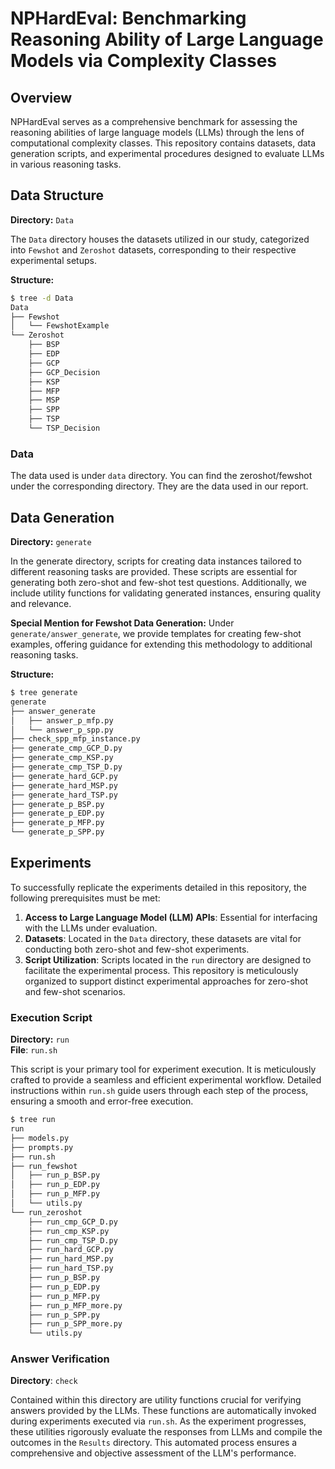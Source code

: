 # NPHardEval: Benchmarking Reasoning Ability of Large Language Models via Complexity Classes

## Overview
NPHardEval serves as a comprehensive benchmark for assessing the reasoning abilities of large language models (LLMs) through the lens of computational complexity classes. This repository contains datasets, data generation scripts, and experimental procedures designed to evaluate LLMs in various reasoning tasks.


## Data Structure
**Directory:** `Data`

The `Data` directory houses the datasets utilized in our study, categorized into `Fewshot` and `Zeroshot` datasets, corresponding to their respective experimental setups.

**Structure:**
```bash
$ tree -d Data 
Data
├── Fewshot
│   └── FewshotExample
└── Zeroshot
    ├── BSP
    ├── EDP
    ├── GCP
    ├── GCP_Decision
    ├── KSP
    ├── MFP
    ├── MSP
    ├── SPP
    ├── TSP
    └── TSP_Decision
```

### Data
The data used is under `data` directory. You can find the zeroshot/fewshot under the corresponding directory. They are the data used in our report.


## Data Generation
**Directory:** `generate`

In the generate directory, scripts for creating data instances tailored to different reasoning tasks are provided. These scripts are essential for generating both zero-shot and few-shot test questions. Additionally, we include utility functions for validating generated instances, ensuring quality and relevance.

**Special Mention for Fewshot Data Generation:**
Under `generate/answer_generate`, we provide templates for creating few-shot examples, offering guidance for extending this methodology to additional reasoning tasks.

**Structure:**
```bash
$ tree generate
generate
├── answer_generate
│   ├── answer_p_mfp.py
│   └── answer_p_spp.py
├── check_spp_mfp_instance.py
├── generate_cmp_GCP_D.py
├── generate_cmp_KSP.py
├── generate_cmp_TSP_D.py
├── generate_hard_GCP.py
├── generate_hard_MSP.py
├── generate_hard_TSP.py
├── generate_p_BSP.py
├── generate_p_EDP.py
├── generate_p_MFP.py
└── generate_p_SPP.py
```


## Experiments
To successfully replicate the experiments detailed in this repository, the following prerequisites must be met:

1. **Access to Large Language Model (LLM) APIs**: Essential for interfacing with the LLMs under evaluation.
2. **Datasets**: Located in the `Data` directory, these datasets are vital for conducting both zero-shot and few-shot experiments.
3. **Script Utilization**: Scripts located in the `run` directory are designed to facilitate the experimental process. This repository is meticulously organized to support distinct experimental approaches for zero-shot and few-shot scenarios.

### Execution Script
**Directory:** `run` \
**File**: `run.sh`

This script is your primary tool for experiment execution. It is meticulously crafted to provide a seamless and efficient experimental workflow. Detailed instructions within `run.sh` guide users through each step of the process, ensuring a smooth and error-free execution.

```bash
$ tree run    
run
├── models.py
├── prompts.py
├── run.sh
├── run_fewshot
│   ├── run_p_BSP.py
│   ├── run_p_EDP.py
│   ├── run_p_MFP.py
│   └── utils.py
└── run_zeroshot
    ├── run_cmp_GCP_D.py
    ├── run_cmp_KSP.py
    ├── run_cmp_TSP_D.py
    ├── run_hard_GCP.py
    ├── run_hard_MSP.py
    ├── run_hard_TSP.py
    ├── run_p_BSP.py
    ├── run_p_EDP.py
    ├── run_p_MFP.py
    ├── run_p_MFP_more.py
    ├── run_p_SPP.py
    ├── run_p_SPP_more.py
    └── utils.py

```


### Answer Verification
**Directory**: `check`

Contained within this directory are utility functions crucial for verifying answers provided by the LLMs. These functions are automatically invoked during experiments executed via `run.sh`. As the experiment progresses, these utilities rigorously evaluate the responses from LLMs and compile the outcomes in the `Results` directory. This automated process ensures a comprehensive and objective assessment of the LLM's performance.
